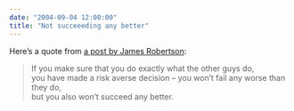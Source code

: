 ```yaml
---
date: "2004-09-04 12:00:00"
title: "Not succeeeding any better"
---
```




Here&rsquo;s a quote from [a post by James Robertson](http://www.cincomsmalltalk.com/main/community/resources/smalltalk-blogs/):

>  If you make sure that you do exactly what the other guys do,<br/>
you have made a risk averse decision &#8211; you won&rsquo;t fail any worse than they do,<br/>
but you also won&rsquo;t succeed any better.



